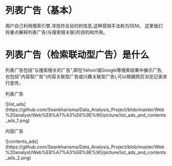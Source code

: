# 列表广告（基本）
<p>用户自己利用搜索引擎,寻找符合目的的信息,这种营销手法称为SEM。
这里我们将重点解释列表广告(与搜索相关联)的目的和作用。</p>

# 列表广告（检索联动型广告）是什么
<p>列表广告包括"与搜索相关的广告",即在Yahoo!或Google等搜索结果中展示广告,<br/>
也包括"内容型广告"(内容关联型广告或兴趣关联型广告),可以根据网页浏览记录进行宣传。</p>

<p>列表广告</p>
![list_ads](https://github.com/Seankharisma/Data_Analysis_Project/blob/master/Web%20analyst/Web%E8%A7%A3%E6%9E%90/picture/list_ads_and_contents_ads_1.png)

<p>内容广告</p>
![contents_ads](https://github.com/Seankharisma/Data_Analysis_Project/blob/master/Web%20analyst/Web%E8%A7%A3%E6%9E%90/picture/list_ads_and_contents_ads_2.png)
